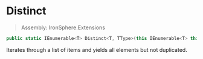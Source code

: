 ﻿

# Distinct

> Assembly: IronSphere.Extensions

```csharp
public static IEnumerable<T> Distinct<T, TType>(this IEnumerable<T> this, Func<T,TType> expression);
```

Iterates through a list of items and yields all elements but not duplicated.

 